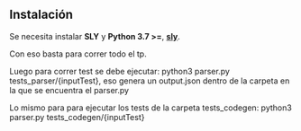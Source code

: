 ## Instalación

Se necesita instalar **SLY** y **Python 3.7 >=**, 
[**sly**](https://pypi.org/project/sly/).

Con eso basta para correr todo el tp.

Luego para correr test se debe ejecutar:  python3 parser.py tests_parser/{inputTest}, eso genera un output.json dentro de la carpeta en la que se encuentra el parser.py

Lo mismo para para ejecutar los tests de la carpeta tests_codegen: python3 parser.py tests_codegen/{inputTest}
